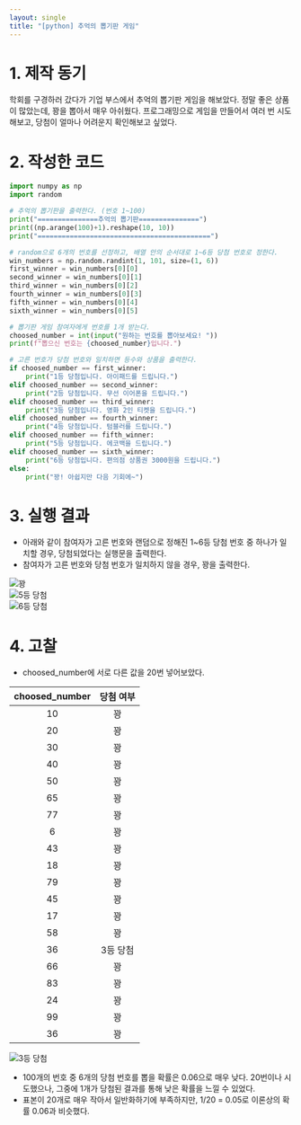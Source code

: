 ```yaml
---
layout: single
title: "[python] 추억의 뽑기판 게임"
---
```


# 1. 제작 동기   
학회를 구경하러 갔다가 기업 부스에서 추억의 뽑기판 게임을 해보았다. 정말 좋은 상품이 많았는데, 꽝을 뽑아서 매우 아쉬웠다. 프로그래밍으로 게임을 만들어서 여러 번 시도해보고, 당첨이 얼마나 어려운지 확인해보고 싶었다.   

# 2. 작성한 코드
```python
import numpy as np
import random

# 추억의 뽑기판을 출력한다. (번호 1~100)
print("===============추억의 뽑기판===============")
print((np.arange(100)+1).reshape(10, 10))
print("===========================================")

# random으로 6개의 번호를 선정하고, 배열 안의 순서대로 1~6등 당첨 번호로 정한다. 
win_numbers = np.random.randint(1, 101, size=(1, 6))
first_winner = win_numbers[0][0]
second_winner = win_numbers[0][1]
third_winner = win_numbers[0][2]
fourth_winner = win_numbers[0][3]
fifth_winner = win_numbers[0][4]
sixth_winner = win_numbers[0][5]

# 뽑기판 게임 참여자에게 번호를 1개 받는다.
choosed_number = int(input("원하는 번호를 뽑아보세요! "))
print(f"뽑으신 번호는 {choosed_number}입니다.")

# 고른 번호가 당첨 번호와 일치하면 등수와 상품을 출력한다.
if choosed_number == first_winner:
    print("1등 당첨입니다. 아이패드를 드립니다.")
elif choosed_number == second_winner:
    print("2등 당첨입니다. 무선 이어폰을 드립니다.")
elif choosed_number == third_winner:
    print("3등 당첨입니다. 영화 2인 티켓을 드립니다.")
elif choosed_number == fourth_winner:
    print("4등 당첨입니다. 텀블러를 드립니다.")
elif choosed_number == fifth_winner:
    print("5등 당첨입니다. 에코백을 드립니다.")
elif choosed_number == sixth_winner:
    print("6등 당첨입니다. 편의점 상품권 3000원을 드립니다.")
else:
    print("꽝! 아쉽지만 다음 기회에~")
```

# 3. 실행 결과
- 아래와 같이 참여자가 고른 번호와 랜덤으로 정해진 1~6등 당첨 번호 중 하나가 일치할 경우, 당첨되었다는 실행문을 출력한다.   
- 참여자가 고른 번호와 당첨 번호가 일치하지 않을 경우, 꽝을 출력한다.   

![꽝](https://user-images.githubusercontent.com/101881124/208303888-9efe94fd-e48f-4f96-ba85-6026c0c73068.jpg)   
![5등 당첨](https://user-images.githubusercontent.com/101881124/208303897-20ff74fb-cb3f-4f51-81c8-62a7d9c69831.jpg)   
![6등 당첨](https://user-images.githubusercontent.com/101881124/208303900-48caa3f9-39e1-4050-bda1-99608f73558f.jpg)

# 4. 고찰
- choosed_number에 서로 다른 값을 20번 넣어보았다.   

|choosed_number|당첨 여부|
|:---:|:---:|
|10|꽝|
|20|꽝|
|30|꽝|
|40|꽝|
|50|꽝|
|65|꽝|
|77|꽝|
|6|꽝|
|43|꽝|
|18|꽝|
|79|꽝|
|45|꽝|
|17|꽝|
|58|꽝|
|36|3등 당첨|
|66|꽝|
|83|꽝|
|24|꽝|
|99|꽝|
|36|꽝|
![3등 당첨](https://user-images.githubusercontent.com/101881124/208304737-df457efe-ef9f-491d-87af-f5280af246e3.jpg)

- 100개의 번호 중 6개의 당첨 번호를 뽑을 확률은 0.06으로 매우 낮다. 20번이나 시도했으나, 그중에 1개가 당첨된 결과를 통해 낮은 확률을 느낄 수 있었다.   
- 표본이 20개로 매우 작아서 일반화하기에 부족하지만, 1/20 = 0.05로 이론상의 확률 0.06과 비슷했다.    
